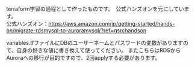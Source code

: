 terraform学習の過程として作ったものです。　公式ハンズオンを元にしています。  
公式ハンズオン：https://aws.amazon.com/jp/getting-started/hands-on/migrate-rdsmysql-to-auroramysql/?ref=gsrchandson  
  
variables.tfファイルにDBのユーザーネームとパスワードの変数がありますので、自身の好きな値に書き換えて使ってください。
またこちらはRDSからAuroraへの移行が目的ですので、2回applyする必要があります。
